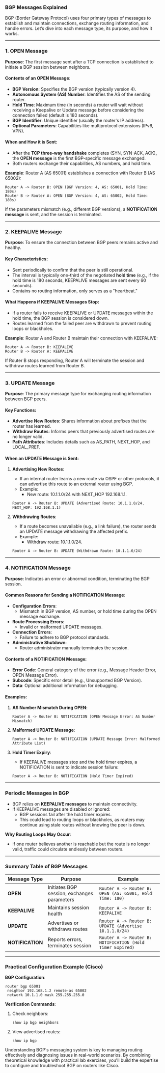 ### **BGP Messages Explained**

BGP (Border Gateway Protocol) uses four primary types of messages to establish and maintain connections, exchange routing information, and handle errors. Let’s dive into each message type, its purpose, and how it works.

---

### **1. OPEN Message**
**Purpose**: The first message sent after a TCP connection is established to initiate a BGP session between neighbors.

#### **Contents of an OPEN Message**:
- **BGP Version**: Specifies the BGP version (typically version 4).
- **Autonomous System (AS) Number**: Identifies the AS of the sending router.
- **Hold Time**: Maximum time (in seconds) a router will wait without receiving a Keepalive or Update message before considering the connection failed (default is 180 seconds).
- **BGP Identifier**: Unique identifier (usually the router's IP address).
- **Optional Parameters**: Capabilities like multiprotocol extensions (IPv6, VPN).

#### **When and How it is Sent**:
- After the **TCP three-way handshake** completes (SYN, SYN-ACK, ACK), the **OPEN message** is the first BGP-specific message exchanged.
- Both routers exchange their capabilities, AS numbers, and hold time.

**Example**:
Router A (AS 65001) establishes a connection with Router B (AS 65002):
```plaintext
Router A -> Router B: OPEN (BGP Version: 4, AS: 65001, Hold Time: 180s)
Router B -> Router A: OPEN (BGP Version: 4, AS: 65002, Hold Time: 180s)
```

If the parameters mismatch (e.g., different BGP versions), a **NOTIFICATION message** is sent, and the session is terminated.

---

### **2. KEEPALIVE Message**
**Purpose**: To ensure the connection between BGP peers remains active and healthy.

#### **Key Characteristics**:
- Sent periodically to confirm that the peer is still operational.
- The interval is typically one-third of the negotiated **hold time** (e.g., if the hold time is 180 seconds, KEEPALIVE messages are sent every 60 seconds).
- Contains no routing information, only serves as a "heartbeat."

#### **What Happens if KEEPALIVE Messages Stop**:
- If a router fails to receive KEEPALIVE or UPDATE messages within the hold time, the BGP session is considered down.
- Routes learned from the failed peer are withdrawn to prevent routing loops or blackholes.

**Example**:
Router A and Router B maintain their connection with KEEPALIVE:
```plaintext
Router A -> Router B: KEEPALIVE
Router B -> Router A: KEEPALIVE
```

If Router B stops responding, Router A will terminate the session and withdraw routes learned from Router B.

---

### **3. UPDATE Message**
**Purpose**: The primary message type for exchanging routing information between BGP peers.

#### **Key Functions**:
- **Advertise New Routes**: Shares information about prefixes that the router has learned.
- **Withdraw Routes**: Informs peers that previously advertised routes are no longer valid.
- **Path Attributes**: Includes details such as AS_PATH, NEXT_HOP, and LOCAL_PREF.

#### **When an UPDATE Message is Sent**:
1. **Advertising New Routes**:
   - If an internal router learns a new route via OSPF or other protocols, it can advertise this route to an external router using BGP.
   - Example:
     - New route: 10.1.1.0/24 with NEXT_HOP 192.168.1.1.

   ```plaintext
   Router A -> Router B: UPDATE (Advertised Route: 10.1.1.0/24, NEXT_HOP: 192.168.1.1)
   ```

2. **Withdrawing Routes**:
   - If a route becomes unavailable (e.g., a link failure), the router sends an UPDATE message withdrawing the affected prefix.
   - Example:
     - Withdraw route: 10.1.1.0/24.

   ```plaintext
   Router A -> Router B: UPDATE (Withdrawn Route: 10.1.1.0/24)
   ```

---

### **4. NOTIFICATION Message**
**Purpose**: Indicates an error or abnormal condition, terminating the BGP session.

#### **Common Reasons for Sending a NOTIFICATION Message**:
- **Configuration Errors**:
  - Mismatch in BGP version, AS number, or hold time during the OPEN message exchange.
- **Route Processing Errors**:
  - Invalid or malformed UPDATE messages.
- **Connection Errors**:
  - Failure to adhere to BGP protocol standards.
- **Administrative Shutdown**:
  - Router administrator manually terminates the session.

#### **Contents of a NOTIFICATION Message**:
- **Error Code**: General category of the error (e.g., Message Header Error, OPEN Message Error).
- **Subcode**: Specific error detail (e.g., Unsupported BGP Version).
- **Data**: Optional additional information for debugging.

#### **Examples**:
1. **AS Number Mismatch During OPEN**:
   ```plaintext
   Router A -> Router B: NOTIFICATION (OPEN Message Error: AS Number Mismatch)
   ```

2. **Malformed UPDATE Message**:
   ```plaintext
   Router A -> Router B: NOTIFICATION (UPDATE Message Error: Malformed Attribute List)
   ```

3. **Hold Timer Expiry**:
   - If KEEPALIVE messages stop and the hold timer expires, a NOTIFICATION is sent to indicate session failure:
   ```plaintext
   Router A -> Router B: NOTIFICATION (Hold Timer Expired)
   ```

---

### **Periodic Messages in BGP**

- BGP relies on **KEEPALIVE messages** to maintain connectivity.
- If KEEPALIVE messages are disabled or ignored:
  - BGP sessions fail after the hold timer expires.
  - This could lead to routing loops or blackholes, as routers may continue using stale routes without knowing the peer is down.
  
**Why Routing Loops May Occur**:
- If one router believes another is reachable but the route is no longer valid, traffic could circulate endlessly between routers.

---

### **Summary Table of BGP Messages**

| **Message Type** | **Purpose**                                  | **Example**                                              |
|-------------------|----------------------------------------------|----------------------------------------------------------|
| **OPEN**          | Initiates BGP session, exchanges parameters | `Router A -> Router B: OPEN (AS: 65001, Hold Time: 180)` |
| **KEEPALIVE**     | Maintains session health                    | `Router A -> Router B: KEEPALIVE`                       |
| **UPDATE**        | Advertises or withdraws routes              | `Router A -> Router B: UPDATE (Advertise 10.1.1.0/24)`  |
| **NOTIFICATION**  | Reports errors, terminates session          | `Router A -> Router B: NOTIFICATION (Hold Timer Expired)`|

---

### **Practical Configuration Example (Cisco)**

**BGP Configuration**:
```plaintext
router bgp 65001
 neighbor 192.168.1.2 remote-as 65002
 network 10.1.1.0 mask 255.255.255.0
```

**Verification Commands**:
1. Check neighbors:
   ```plaintext
   show ip bgp neighbors
   ```
2. View advertised routes:
   ```plaintext
   show ip bgp
   ```

Understanding BGP's messaging system is key to managing routing effectively and diagnosing issues in real-world scenarios. By combining theoretical knowledge with practical lab exercises, you'll build the expertise to configure and troubleshoot BGP on routers like Cisco.
